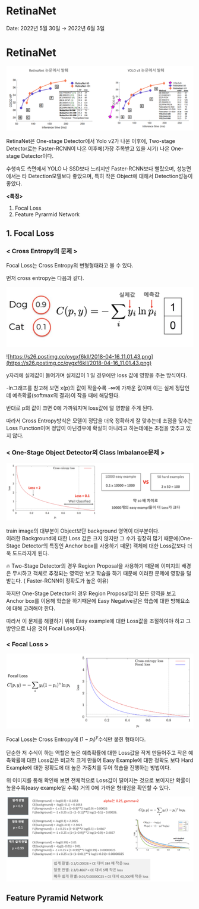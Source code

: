 # RetinaNet

Date: 2022년 5월 30일 → 2022년 6월 3일

# RetinaNet

![Untitled](RetinaNet%2066449fc824334333ac7ffec737b39d64/Untitled.png)

RetinaNet은 One-stage Detector에서 Yolo v2가 나온 이후에, Two-stage Detector로는 Faster-RCNN이 나온 이후에(가장 주목받고 있을 시기) 나온 One-stage Detector이다. 

수행속도 측면에서 YOLO 나 SSD보다 느리지만 Faster-RCNN보다 빨랐으며, 성능면에서는 타 Detection모델보다 좋았으며, 특히 작은 Object에 대해서 Detection성능이 좋았다. 

**<특징>**

1. Focal Loss 
2. Feature Pyrarmid Network

## 1. Focal Loss

### < Cross Entropy의 문제 >

Focal Loss는 Cross Entropy의 변형형태라고 볼 수 있다. 

먼저 cross entropy는 다음과 같다. 

![Untitled](RetinaNet%2066449fc824334333ac7ffec737b39d64/Untitled%201.png)

![https://s26.postimg.cc/oygxf6kll/2018-04-16_11.01.43.png](https://s26.postimg.cc/oygxf6kll/2018-04-16_11.01.43.png)

y자리에 실제값이 들어가며 실제값이 1 일 경우에만 loss 값에 영향을 주는 방식이다. 

-ln그래프를 참고해 보면 x(p)의 값이 작을수록 -$\infty$에 가까운 값이며 이는 실제 정답인데 예측확률(softmax의 결과)이 작을 때에 해당된다. 

반대로 p의 값이 크면 0에 가까워지며 loss값에 덜 영향을 주게 된다. 

따라서 Cross Entropy방식은 모델이 정답을 더욱 정확하게 잘 맞추는데 초점을 맞추는 Loss Function이며 정답이 아닌경우에 확실히 아니라고 하는데에는 초점을 맞추고 있지 않다. 

### **< One-Stage Object Detector의 Class Imbalance문제 >**

![Untitled](RetinaNet%2066449fc824334333ac7ffec737b39d64/Untitled%202.png)

train image의 대부분이 Object보단 background 영역이 대부분이다.  
이러한 Background에 대한 Loss 값은 크지 않지만 그 수가 굉장히 많기 때문에(One-Stage Detector의 특징인 Anchor box를 사용하기 때문) 객체에 대한 Loss값보다 더욱 도드라지게 된다. 

<aside>
🔥 Two-Stage Detector의 경우 Region Proposal을 사용하기 때문에 이미지의 배경은 무시하고 객체로 추정되는 영역만 보고 학습을 하기 때문에 이러한 문제에 영향을 덜 받는다. ( Faster-RCNN이 정확도가 높은 이유) 

하지만 One-Stage Detector의 경우 Region Proposal없이 모든 영역을 보고 Anchor box를 이용해 학습을 하기때문에 Easy Negative같은 학습에 대한 방해요소에 대해 고려해야 한다.

</aside>

따라서 이 문제를 해결하기 위해 Easy example에 대한 Loss값을 조절하여야 하고 
그 방안으로 나온 것이 Focal Loss이다. 

### < Focal Loss >

![Untitled](RetinaNet%2066449fc824334333ac7ffec737b39d64/Untitled%203.png)

Focal Loss는 Cross Entropy에 $(1-p_{i})^{\gamma}$수식만 붙힌 형태이다. 

단순한 저 수식이 하는 역할은 높은 예측확률에 대한 Loss값을 작게 만들어주고 작은 예측확률에 대한 Loss값은 비교적 크게 만들어 Easy Example에 대한 정확도 보다 Hard Example에 대한 정확도에 더 높은 가중치를 두어 학습을 진행하는 방법이다. 

위 이미지를 통해 확인해 보면 전체적으로 Loss값이 떨어지는 것으로 보이지만 확률이 높을수록(easy example일 수록) 거의 0에 가까운 형태임을 확인할 수 있다. 

![Untitled](RetinaNet%2066449fc824334333ac7ffec737b39d64/Untitled%204.png)

## Feature Pyramid Network



